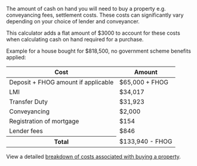 The amount of cash on hand you will need to buy a property e.g. conveyancing fees, settlement costs. These costs can significantly vary depending on your choice of lender and conveyancer.

This calculator adds a flat amount of $3000 to account for these costs when calculating cash on hand required for a purchase.

Example for a house bought for $818,500, no government scheme benefits applied:

<table>
  <thead >
    <tr>
      <th>Cost</th>
      <th>Amount</th>
    </tr>
  </thead>
  <tbody >
    <tr>
      <td>Deposit + FHOG amount if applicable</td>
      <td>$65,000 + FHOG</td>
    </tr>
    <tr>
      <td>LMI</td>
      <td>$34,017</td>
    </tr>
    <tr>
      <td>Transfer Duty</td>
      <td>$31,923</td>
    </tr>
    <tr>
      <td>Conveyancing</td>
      <td>$2,000</td>
    </tr>
    <tr>
      <td>Registration of mortgage</td>
      <td>$154</td>
    </tr>
    <tr>
      <td>Lender fees</td>
      <td>$846</td>
    </tr>
    <tr>
      <th>Total</th>
      <td>$133,940 - FHOG</td>
    </tr>
  </tbody>
</table>

View a detailed <a target="_blank" rel="noopener noreferrer" href="https://www.nsw.gov.au/housing-and-construction/buying-and-selling-property/buying-residential-property-nsw/planning-your-finances/costs-when-buying-a-home">breakdown of costs associated with buying a property</a>.
